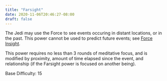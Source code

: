 ```yaml
---
title: "Farsight"
date: 2020-11-06T20:46:27-08:00
draft: false
---
```


The Jedi may use the Force to see events occuring in distant locations, or in the past. This power cannot be used to predict future events; see [Force Insight](/systems/chargen/force/force-insight).

This power requires no less than 3 rounds of meditative focus, and is modified by proximity, amount of time elapsed since the event, and relationship (if the Farsight power is focused on another being).

Base Difficulty: 15
